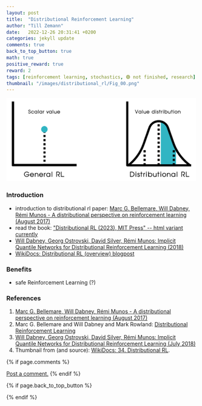 ```yaml
---
layout: post
title:  "Distributional Reinforcement Learning"
author: "Till Zemann"
date:   2022-12-26 20:31:41 +0200
categories: jekyll update
comments: true
back_to_top_button: true
math: true
positive_reward: true
reward: 2
tags: [reinforcement learning, stochastics, 🟢 not finished, research]
thumbnail: "/images/distributional_rl/Fig_00.png"
---
```



<div class="img-block" style="width: 500px;">
    <img src="/images/distributional_rl/Fig_00.png"/>
</div>


<!-- <em style="float:right">First draft: 2022-10-22</em><br> -->

<!--
### Contents
* TOC
{:toc}
-->

### Introduction

- introduction to distributional rl paper: [Marc G. Bellemare, Will Dabney, Rémi Munos - A distributional perspective on reinforcement learning (August 2017)][distributional-rl-paper]
- read the book: ["Distributional RL (2023), MIT Press" -- html variant currently][distributional-rl-book]
- [Will Dabney, Georg Ostrovski, David Silver, Rémi Munos: Implicit Quantile Networks for Distributional Reinforcement Learning (2018)][will-dabney-deepmind-paper]
- [WikiDocs: Distributional RL (overview) blogpost][wikidocs]


### Benefits

- safe Reinforcement Learning (?)


<!-- In-Text Citing -->
<!-- 
You can...
- use bullet points
1. use
2. ordered
3. lists


-- Math --
$\hat{s} = \frac{1}{n-1} \sum_{i=1}^{n} (x_i - \mu)^2$ 

-- Images --
<div class="img-block" style="width: 800px;">
    <img src="/images/lofi_art.png"/>
    <span><strong>Fig 1.1.</strong> Agent and Environment interactions</span>
</div>

-- Links --
[(k-fold) Cross-Validation](https://scikit-learn.org/stable/modules/cross_validation.html)

{% highlight python %}
@jit
def f(x)
    print("hi")
# does cool stuff
{% endhighlight %}

-- Highlights --
AAABC `ASDF` __some bold text__

-- Colors --
The <strong style="color: #1E72E7">joint distribution</strong> of $X$ and $Y$ is written as $P(X, Y)$.
The <strong style="color: #ED412D">marginal distribution</strong> on the other hand can be written out as a table.
-->

<!-- uncomment, when i understand more of the algorithms presented (missing DDPG, SAC, TD3, TRPO, PPO, Dyna-Q)
### Rl-Algorithms-Taxonomy in a Venn-Diagram

<div class="img-block" style="width: 700px;">
    <img src="/images/actor-critic/venn-diagram-rl-algos-detailed.png"/>
</div>

-->

### References
1. [Marc G. Bellemare, Will Dabney, Rémi Munos - A distributional perspective on reinforcement learning (August 2017)][distributional-rl-paper]
2. Marc G. Bellemare and Will Dabney and Mark Rowland: [Distributional Reinforcement Learning][distributional-rl-book]
3. [Will Dabney, Georg Ostrovski, David Silver, Rémi Munos: Implicit Quantile Networks for Distributional Reinforcement Learning (July 2018)][will-dabney-deepmind-paper]
4. Thumbnail from (and source): [WikiDocs: 34. Distributional RL][wikidocs].


<!-- Ressources -->
[thumbnail-paper]: https://arxiv.org/pdf/2007.04309.pdf
[distributional-rl-paper]: https://arxiv.org/pdf/1707.06887.pdf
[distributional-rl-book]: https://www.distributional-rl.org/
[will-dabney-deepmind-paper]: https://willdabney.com/publication/iqn/
[wikidocs]: https://wikidocs.net/175856

<!-- Optional Comment Section-->
{% if page.comments %}
<p class="vspace"></p>
<a class="commentlink" role="button" href="/comments/">Post a comment.</a> <!-- role="button"  -->
{% endif %}

<!-- Optional Back to Top Button -->
{% if page.back_to_top_button %}
<script src="https://unpkg.com/vanilla-back-to-top@7.2.1/dist/vanilla-back-to-top.min.js"></script>
<script>addBackToTop({
  diameter: 40,
  backgroundColor: 'rgb(255, 255, 255, 0.7)', /* 30,144,255, 0.7 */
  textColor: '#4a4946'
})</script>
{% endif %}
